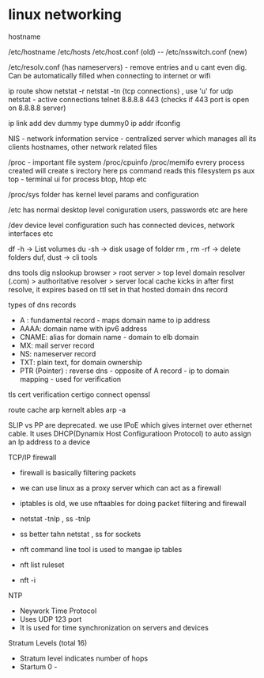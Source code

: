 linux networking
================

hostname

/etc/hostname
/etc/hosts
/etc/host.conf (old)  -- /etc/nsswitch.conf (new)

/etc/resolv.conf (has nameservers) - remove entries and u cant even dig. Can be automatically filled when connecting to internet or wifi

ip route show
netstat -r
netstat -tn (tcp connections) , use 'u' for udp
netstat - active connections
telnet 8.8.8.8 443 (checks if 443 port is open on 8.8.8.8 server)


ip link add dev dummy type dummy0
ip addr
ifconfig

NIS - network information service - centralized server which manages all its clients hostnames, other network related files

/proc - important file system 
/proc/cpuinfo
/proc/memifo
evrery process created will create s irectory here
ps command reads this filesystem
ps aux
top - terminal ui for process
btop, htop etc

/proc/sys folder has kernel level params and configuration

/etc has normal desktop level coniguration
users, passwords etc are here

/dev
device level configuration such has connected devices, network interfaces etc


df -h -> List volumes
du -sh -> disk usage of folder
rm , rm -rf -> delete folders
duf, dust -> cli tools

dns tools
dig
nslookup
browser > root server > top level domain resolver (.com) > authoritative resolver > server
local cache kicks in after first resolve, it  expires based on ttl set in that  hosted domain dns record

types of dns records
- A : fundamental record - maps domain name to ip address
- AAAA: domain name with ipv6 address
- CNAME: alias for domain name - domain to elb domain
- MX: mail server record
- NS: nameserver record
- TXT: plain text, for domain ownership
- PTR (Pointer) : reverse dns - opposite of A record - ip to domain mapping - used for verification

tls cert verification
certigo connect
openssl

route cache
arp kernelt ables
arp -a

SLIP vs PP are deprecated. we use IPoE which gives internet over ethernet cable. It uses DHCP(Dynamix Host Configuratioon Protocol) to auto assign an Ip address to a device

TCP/IP firewall
- firewall is basically filtering packets
- we can use linux as a proxy server which can act as a firewall
- iptables is old, we use nftaables for doing packet filtering and firewall

- netstat -tnlp , ss -tnlp
- ss better tahn netstat , ss for sockets
- nft command line tool is used to mangae ip tables 
- nft list ruleset
- nft -i


NTP
- Neywork Time Protocol
- Uses UDP 123 port
- It is used for time synchronization on servers and devices

Stratum Levels (total 16)
- Stratum level indicates number of hops
- Startum 0 - 


